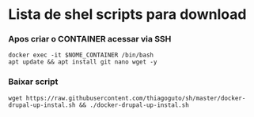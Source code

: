 # Lista de shel scripts para download
### Apos criar o CONTAINER acessar via SSH
`` docker exec -it $NOME_CONTAINER /bin/bash ``
<br />
`` apt update && apt install git nano wget -y ``
### Baixar script
``wget https://raw.githubusercontent.com/thiagoguto/sh/master/docker-drupal-up-instal.sh && ./docker-drupal-up-instal.sh``
